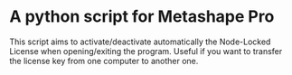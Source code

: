 # A python script for Metashape Pro

This script aims to activate/deactivate automatically the Node-Locked License when opening/exiting the program. Useful if you want to transfer the license key from one computer to another one.
